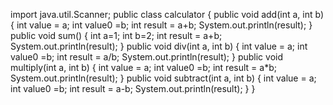 import java.util.Scanner;
public class calculator
{
    public void add(int a, int b)
    {
        int value = a;
        int value0 =b;
        int result = a+b;
        System.out.println(result);
    }
    public void sum()
    {
        int a=1;
        int b=2;
        int result = a+b;
        System.out.println(result);
    }
    public void div(int a, int b)
    {
        int value = a;
        int value0 =b;
        int result = a/b;
        System.out.println(result);
    }
    public void multiply(int a, int b)
    {
        int value = a;
        int value0 =b;
        int result = a*b;
        System.out.println(result);
    }
    public void subtract(int a, int b)
    {
        int value = a;
        int value0 =b;
        int result = a-b;
        System.out.println(result);
    }
}


